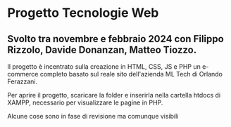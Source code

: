 # Progetto Tecnologie Web
## Svolto tra novembre e febbraio 2024 con Filippo Rizzolo, Davide Donanzan, Matteo Tiozzo. 

Il progetto è incentrato sulla creazione in HTML, CSS, JS e PHP un e-commerce completo basato sul reale sito dell'azienda ML Tech di Orlando Ferazzani. 

Per aprire il progetto, scaricare la folder e inserirla nella cartella htdocs di XAMPP, necessario per visualizzare le pagine in PHP. 

Alcune cose sono in fase di revisione ma comunque visibili

